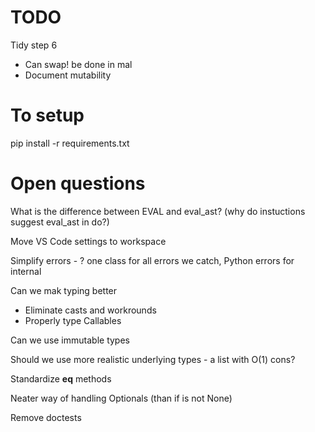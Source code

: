 # TODO

Tidy step 6
- Can swap! be done in mal
- Document mutability


# To setup

pip install -r requirements.txt


# Open questions

What is the difference between EVAL and eval_ast? (why do instuctions suggest eval_ast in do?)

Move VS Code settings to workspace

Simplify errors - ? one class for all errors we catch, Python errors for internal

Can we mak typing better
- Eliminate casts and workrounds
- Properly type Callables

Can we use immutable types

Should we use more realistic underlying types - a list with O(1) cons?

Standardize __eq__ methods

Neater way of handling Optionals (than if is not None)

Remove doctests
